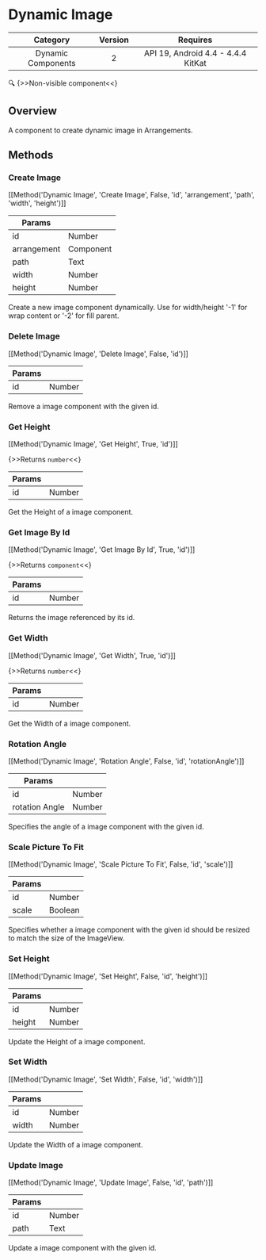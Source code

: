 # Dynamic Image

| Category | Version | Requires |
|:--------:|:-------:|:--------:|
|Dynamic Components|2|API 19, Android 4.4 - 4.4.4 KitKat|

:mag: {>>Non-visible component<<}

## Overview

A component to create dynamic image in Arrangements.

## Methods

### Create Image

[[Method('Dynamic Image', 'Create Image', False, 'id', 'arrangement', 'path', 'width', 'height')]]

| Params | []() |
|--------|------|
|id|Number|
|arrangement|Component|
|path|Text|
|width|Number|
|height|Number|


Create a new image component dynamically. Use for width/height '-1' for wrap content or '-2' for fill parent.

### Delete Image

[[Method('Dynamic Image', 'Delete Image', False, 'id')]]

| Params | []() |
|--------|------|
|id|Number|


Remove a image component with the given id.

### Get Height

[[Method('Dynamic Image', 'Get Height', True, 'id')]]

{>>Returns `number`<<}

| Params | []() |
|--------|------|
|id|Number|


Get the Height of a image component.

### Get Image By Id

[[Method('Dynamic Image', 'Get Image By Id', True, 'id')]]

{>>Returns `component`<<}

| Params | []() |
|--------|------|
|id|Number|


Returns the image referenced by its id.

### Get Width

[[Method('Dynamic Image', 'Get Width', True, 'id')]]

{>>Returns `number`<<}

| Params | []() |
|--------|------|
|id|Number|


Get the Width of a image component.

### Rotation Angle

[[Method('Dynamic Image', 'Rotation Angle', False, 'id', 'rotationAngle')]]

| Params | []() |
|--------|------|
|id|Number|
|rotation Angle|Number|


Specifies the angle of a image component with the given id.

### Scale Picture To Fit

[[Method('Dynamic Image', 'Scale Picture To Fit', False, 'id', 'scale')]]

| Params | []() |
|--------|------|
|id|Number|
|scale|Boolean|


Specifies whether a image component with the given id should be resized to match the size of the ImageView.

### Set Height

[[Method('Dynamic Image', 'Set Height', False, 'id', 'height')]]

| Params | []() |
|--------|------|
|id|Number|
|height|Number|


Update the Height of a image component.

### Set Width

[[Method('Dynamic Image', 'Set Width', False, 'id', 'width')]]

| Params | []() |
|--------|------|
|id|Number|
|width|Number|


Update the Width of a image component.

### Update Image

[[Method('Dynamic Image', 'Update Image', False, 'id', 'path')]]

| Params | []() |
|--------|------|
|id|Number|
|path|Text|


Update a image component with the given id.